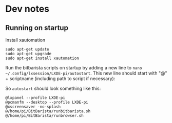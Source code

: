 # Dev notes

## Running on startup

Install xautomation

```
sudo apt-get update
sudo apt-get upgrade
sudo apt-get install xautomation
```


Run the bitbarista scripts on startup by adding a new line to `nano ~/.config/lxsession/LXDE-pi/autostart`. This new line should start with "@" + scriptname (including path to script if necessary): 

So `autostart` should look something like this:

```
@lxpanel --profile LXDE-pi
@pcmanfm --desktop --profile LXDE-pi
@xscreensaver -no-splash
@/home/pi/BitBarista/runbitbarista.sh
@/home/pi/BitBarista/runbrowser.sh
```
